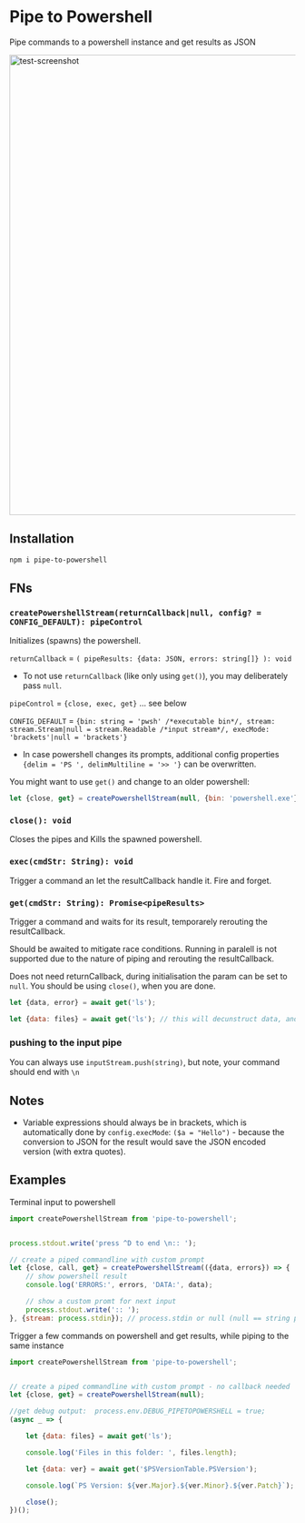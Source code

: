 # Pipe to Powershell

Pipe commands to a powershell instance and get results as JSON

<img width="809" alt="test-screenshot" src="https://user-images.githubusercontent.com/1894723/252398263-92c0f828-261d-4e54-99d0-8513c1d8dfd5.png">


## Installation

```bash
npm i pipe-to-powershell
```

## FNs

### `createPowershellStream(returnCallback|null, config? = CONFIG_DEFAULT): pipeControl` 
Initializes (spawns) the powershell.

`returnCallback` = `( pipeResults: {data: JSON, errors: string[]} ): void`

- To not use `returnCallback` (like only using `get()`), you may deliberately pass `null`.

`pipeControl` = `{close, exec, get}` ... see below

`CONFIG_DEFAULT` = `{bin: string = 'pwsh' /*executable bin*/, stream: stream.Stream|null = stream.Readable /*input stream*/, execMode: 'brackets'|null = 'brackets'}`

- In case powershell changes its prompts, additional config properties `{delim = 'PS ', delimMultiline = '>> '}` can be overwritten.

You might want to use `get()` and change to an older powershell:
```js
let {close, get} = createPowershellStream(null, {bin: 'powershell.exe'});
````

### `close(): void`
Closes the pipes and Kills the spawned powershell.

### `exec(cmdStr: String): void`
Trigger a command an let the resultCallback handle it. Fire and forget.

### `get(cmdStr: String): Promise<pipeResults>`
Trigger a command and waits for its result, temporarely rerouting the resultCallback.

Should be awaited to mitigate race conditions. Running in paralell is not supported due to the nature of piping and rerouting the resultCallback.

Does not need returnCallback, during initialisation the param can be set to `null`. You should be using `close()`, when you are done.

```js
let {data, error} = await get('ls');

let {data: files} = await get('ls'); // this will decunstruct data, and provide it as variable 'files'
```

### pushing to the input pipe
You can always use `inputStream.push(string)`, but note, your command should end with `\n`


## Notes
- Variable expressions should always be in brackets, which is automatically done by `config.execMode`: `($a = "Hello")` - because the conversion to JSON for the result would save the JSON encoded version (with extra quotes).


## Examples

Terminal input to powershell
```js
import createPowershellStream from 'pipe-to-powershell';


process.stdout.write('press ^D to end \n:: ');

// create a piped commandline with custom prompt 
let {close, call, get} = createPowershellStream(({data, errors}) => {
	// show powershell result
	console.log('ERRORS:', errors, 'DATA:', data);

	// show a custom promt for next input
	process.stdout.write(':: ');
}, {stream: process.stdin}); // process.stdin or null (null == string pipe)
```

Trigger a few commands on powershell and get results, while piping to the same instance
```js
import createPowershellStream from 'pipe-to-powershell';


// create a piped commandline with custom prompt - no callback needed
let {close, get} = createPowershellStream(null);

//get debug output:  process.env.DEBUG_PIPETOPOWERSHELL = true;
(async _ => {

	let {data: files} = await get('ls');

	console.log('Files in this folder: ', files.length);

	let {data: ver} = await get('$PSVersionTable.PSVersion');

	console.log(`PS Version: ${ver.Major}.${ver.Minor}.${ver.Patch}`);

	close();
})();
```
